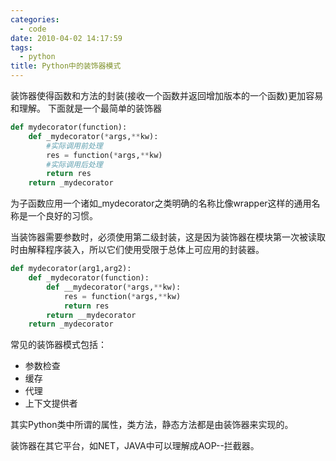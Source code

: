 ```yaml
---
categories:
  - code
date: 2010-04-02 14:17:59
tags:
  - python
title: Python中的装饰器模式
---
```


装饰器使得函数和方法的封装(接收一个函数并返回增加版本的一个函数)更加容易和理解。
下面就是一个最简单的装饰器
```python
def mydecorator(function):
    def _mydecorator(*args,**kw):
        #实际调用前处理
        res = function(*args,**kw) 
        #实际调用后处理
        return res
    return _mydecorator
```
为子函数应用一个诸如_mydecorator之类明确的名称比像wrapper这样的通用名称是一个良好的习惯。

当装饰器需要参数时，必须使用第二级封装，这是因为装饰器在模块第一次被读取时由解释程序装入，所以它们使用受限于总体上可应用的封装器。
```python
def mydecorator(arg1,arg2):
    def _mydecorator(function):
        def __mydecorator(*args,**kw):
            res = function(*args,**kw)
            return res
        return __mydecorator
    return _mydecorator
```

常见的装饰器模式包括：

+   参数检查
+   缓存
+   代理
+   上下文提供者

其实Python类中所谓的属性，类方法，静态方法都是由装饰器来实现的。

装饰器在其它平台，如NET，JAVA中可以理解成AOP--拦截器。